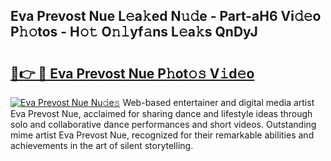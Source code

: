 ## Eva Prevost  Nue L𝚎a𝚔ed N𝚞𝚍e - Part-aH6 Vi𝚍𝚎o P𝚑𝚘tos - H𝚘𝚝 O𝚗𝚕yf𝚊ns L𝚎a𝚔s QnDyJ

# <h2><a href="http://kf328qh.oniu.top/?m=Eva+Prevost++Nue">🔗👉 🔴 Eva Prevost  Nue P𝚑ot𝚘𝚜 V𝚒d𝚎o</a></h2>

[![Eva Prevost  Nue Nu𝚍e𝚜](https://i.imgur.com/0qMVB7G.gif)](http://kf328qh.oniu.top/?m=Eva+Prevost++Nue)
Web-based entertainer and digital media artist Eva Prevost  Nue, acclaimed for sharing dance and lifestyle ideas through solo and collaborative dance performances and short videos. Outstanding mime artist Eva Prevost  Nue, recognized for their remarkable abilities and achievements in the art of silent storytelling.  
